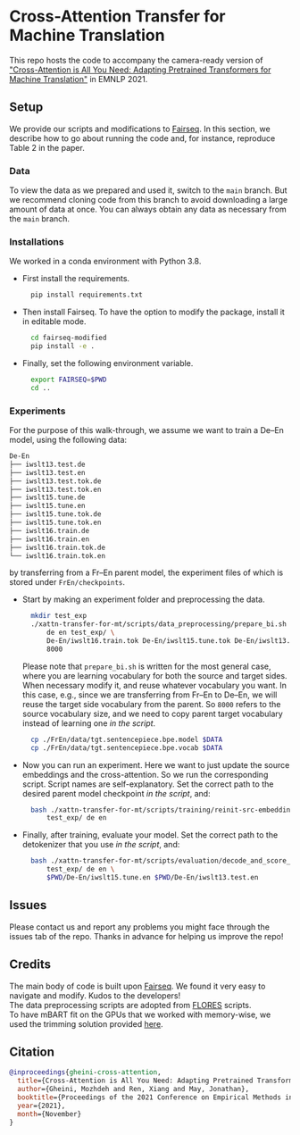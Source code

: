 # Cross-Attention Transfer for Machine Translation
This repo hosts the code to accompany the camera-ready version of ["Cross-Attention is All You Need: Adapting Pretrained Transformers for Machine Translation"](https://arxiv.org/abs/2104.08771) in EMNLP 2021.

## Setup
We provide our scripts and modifications to [Fairseq](https://github.com/pytorch/fairseq). In this section, we describe how to go about running the code and, for instance, reproduce Table 2 in the paper.

### Data
To view the data as we prepared and used it, switch to the `main` branch. But we recommend cloning code from this branch to avoid downloading a large amount of data at once. You can always obtain any data as necessary from the `main` branch.

### Installations
We worked in a conda environment with Python 3.8.

* First install the requirements.
  ```bash
    pip install requirements.txt
  ```
* Then install Fairseq. To have the option to modify the package, install it in editable mode.
  ```bash
    cd fairseq-modified
    pip install -e .
  ```
* Finally, set the following environment variable.
  ```bash
    export FAIRSEQ=$PWD
    cd ..
  ```

### Experiments
For the purpose of this walk-through, we assume we want to train a De–En model, using the following data:
  ```bash
  De-En
  ├── iwslt13.test.de
  ├── iwslt13.test.en
  ├── iwslt13.test.tok.de
  ├── iwslt13.test.tok.en
  ├── iwslt15.tune.de
  ├── iwslt15.tune.en
  ├── iwslt15.tune.tok.de
  ├── iwslt15.tune.tok.en
  ├── iwslt16.train.de
  ├── iwslt16.train.en
  ├── iwslt16.train.tok.de
  └── iwslt16.train.tok.en
  ```
by transferring from a Fr–En parent model, the experiment files of which is stored under `FrEn/checkpoints`.

* Start by making an experiment folder and preprocessing the data.
  ```bash
    mkdir test_exp
    ./xattn-transfer-for-mt/scripts/data_preprocessing/prepare_bi.sh \
        de en test_exp/ \
        De-En/iwslt16.train.tok De-En/iwslt15.tune.tok De-En/iwslt13.test.tok \
        8000
  ```
  Please note that `prepare_bi.sh` is written for the most general case, where you are learning vocabulary for both the source and target sides. When necessary       modify it, and reuse whatever vocabulary you want. In this case, e.g., since we are transferring from Fr–En to De–En, we will reuse the target side vocabulary       from the parent. So `8000` refers to the source vocabulary size, and we need to copy parent target vocabulary instead of learning one _in the script_.
  ```bash
    cp ./FrEn/data/tgt.sentencepiece.bpe.model $DATA
    cp ./FrEn/data/tgt.sentencepiece.bpe.vocab $DATA
  ```
* Now you can run an experiment. Here we want to just update the source embeddings and the cross-attention. So we run the corresponding script. Script names are       self-explanatory. Set the correct path to the desired parent model checkpoint _in the script_, and:
  ```bash
    bash ./xattn-transfer-for-mt/scripts/training/reinit-src-embeddings-and-finetune-parent-model-on-translation_src+xattn.sh \
        test_exp/ de en
  ```
* Finally, after training, evaluate your model. Set the correct path to the detokenizer that you use _in the script_, and:
  ```bash
    bash ./xattn-transfer-for-mt/scripts/evaluation/decode_and_score_valid_and_test.sh \
        test_exp/ de en \
        $PWD/De-En/iwslt15.tune.en $PWD/De-En/iwslt13.test.en
  ```

## Issues
Please contact us and report any problems you might face through the issues tab of the repo. Thanks in advance for helping us improve the repo!

## Credits
The main body of code is built upon [Fairseq](https://github.com/pytorch/fairseq). We found it very easy to navigate and modify. Kudos to the developers!  
The data preprocessing scripts are adopted from [FLORES](https://github.com/facebookresearch/flores) scripts.  
To have mBART fit on the GPUs that we worked with memory-wise, we used the trimming solution provided [here](https://github.com/pytorch/fairseq/issues/2120#issuecomment-647429120).

## Citation
```bibtex
@inproceedings{gheini-cross-attention,
  title={Cross-Attention is All You Need: Adapting Pretrained Transformers for Machine Translation},
  author={Gheini, Mozhdeh and Ren, Xiang and May, Jonathan},
  booktitle={Proceedings of the 2021 Conference on Empirical Methods in Natural Language Processing (EMNLP)},
  year={2021},
  month={November}
}
```
